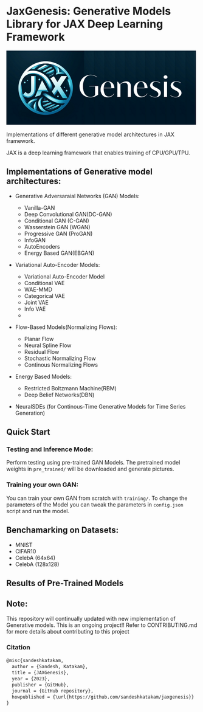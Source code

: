# JaxGenesis: Generative Models Library for JAX Deep Learning Framework



![JAX Logo](./assets/imgs/jaxgenesislogo.png)  

Implementations of different generative model architectures in JAX framework.

JAX is a deep learning framework that enables training of CPU/GPU/TPU. 

## Implementations of Generative model architectures:
* Generative Adversaraial Networks (GAN) Models: 
    * Vanilla-GAN
    * Deep Convolutional GAN(DC-GAN)
    * Conditional GAN (C-GAN)
    * Wasserstein GAN (WGAN)
    * Progressive GAN (ProGAN)
    * InfoGAN
    * AutoEncoders
    * Energy Based GAN(EBGAN)
* Variational Auto-Encoder Models:
    * Variational Auto-Encoder Model
    * Conditional VAE
    * WAE-MMD
    * Categorical VAE
    * Joint VAE
    * Info VAE
    * 
* Flow-Based Models(Normalizing Flows):
    * Planar Flow
    * Neural Spline Flow
    * Residual Flow
    * Stochastic Normalizing Flow
    * Continous Normalizing Flows

* Energy Based Models:
    * Restricted Boltzmann Machine(RBM)
    * Deep Belief Networks(DBN)
* NeuralSDEs (for Continous-Time Generative Models for Time Series Generation)

## Quick Start

### Testing and Inference Mode:
Perform testing using pre-trained GAN Models. The pretrained model weights in `pre_trained/` will be downloaded and generate pictures. 

### Training your own GAN:
You can train your own GAN from scratch with `training/`. To change the parameters of the Model you can tweak the parameters in `config.json` script and run the model.

## Benchamarking on Datasets:
* MNIST
* CIFAR10
* CelebA (64x64)
* CelebA (128x128)

## Results of Pre-Trained Models

## Note:  
This repository will continually updated with new implementation of Generative models. 
This is an ongoing project!!
Refer to CONTRIBUTING.md for more details about contributing to this project



### Citation
```
@misc{sandeshkatakam,
  author = {Sandesh, Katakam},
  title = {JAXGenesis},
  year = {2023},
  publisher = {GitHub},
  journal = {GitHub repository},
  howpublished = {\url{https://github.com/sandeshkatakam/jaxgenesis}}
}
```